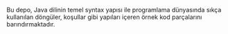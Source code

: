 Bu depo, Java dilinin temel syntax yapısı ile programlama dünyasında sıkça kullanılan döngüler, koşullar gibi yapıları içeren örnek kod parçalarını barındırmaktadır. 
